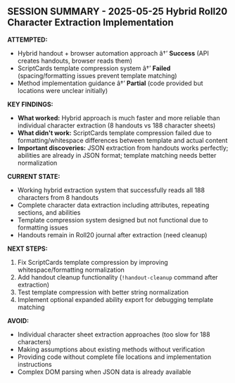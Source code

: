 ﻿## SESSION SUMMARY - 2025-05-25 Hybrid Roll20 Character Extraction Implementation

**ATTEMPTED:**
- Hybrid handout + browser automation approach â†’ **Success** (API creates handouts, browser reads them)
- ScriptCards template compression system â†’ **Failed** (spacing/formatting issues prevent template matching)
- Method implementation guidance â†’ **Partial** (code provided but locations were unclear initially)

**KEY FINDINGS:**
- **What worked:** Hybrid approach is much faster and more reliable than individual character extraction (8 handouts vs 188 character sheets)
- **What didn't work:** ScriptCards template compression failed due to formatting/whitespace differences between template and actual content
- **Important discoveries:** JSON extraction from handouts works perfectly; abilities are already in JSON format; template matching needs better normalization

**CURRENT STATE:**
- Working hybrid extraction system that successfully reads all 188 characters from 8 handouts
- Complete character data extraction including attributes, repeating sections, and abilities
- Template compression system designed but not functional due to formatting issues
- Handouts remain in Roll20 journal after extraction (need cleanup)

**NEXT STEPS:**
1. Fix ScriptCards template compression by improving whitespace/formatting normalization
2. Add handout cleanup functionality (`!handout-cleanup` command after extraction)
3. Test template compression with better string normalization
4. Implement optional expanded ability export for debugging template matching

**AVOID:**
- Individual character sheet extraction approaches (too slow for 188 characters)
- Making assumptions about existing methods without verification
- Providing code without complete file locations and implementation instructions
- Complex DOM parsing when JSON data is already available
